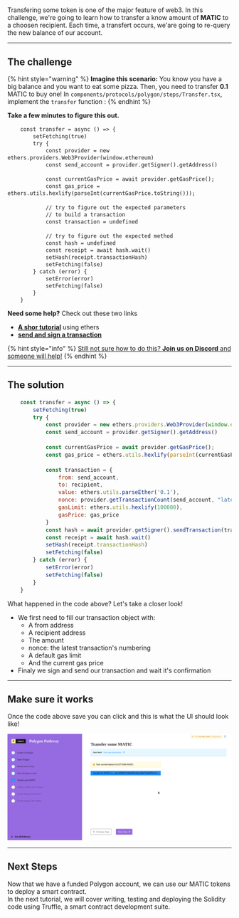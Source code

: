 # 

Transfering some token is one of the major feature of web3. In this challenge, we're going to learn how to transfer a know amount of **MATIC** to a choosen recipient. Each time, a transfert occurs, we'are going to re-query the new balance of our account.

-------------------------------------

## The challenge

{% hint style="warning" %}
**Imagine this scenario:** You know you have a big balance and you want to eat some pizza. Then, you need to transfer **0.1** MATIC to buy one! In `components/protocols/polygon/steps/Transfer.tsx`, implement the `transfer` function :
{% endhint %}

**Take a few minutes to figure this out.**

```tsx
    const transfer = async () => {
        setFetching(true)
        try {
            const provider = new ethers.providers.Web3Provider(window.ethereum)
            const send_account = provider.getSigner().getAddress()
    
            const currentGasPrice = await provider.getGasPrice();
            const gas_price = ethers.utils.hexlify(parseInt(currentGasPrice.toString()));

    		// try to figure out the expected parameters
            // to build a transaction
            const transaction = undefined 

			// try to figure out the expected method 
            const hash = undefined
            const receipt = await hash.wait()
            setHash(receipt.transactionHash)
            setFetching(false)
        } catch (error) {
            setError(error)
            setFetching(false)
        }
	}
```

**Need some help?** Check out these two links  
* [**A shor tutorial**](https://ethereum.org/fr/developers/tutorials/send-token-etherjs/) using ethers  
* [**send and sign a transaction**](https://docs.ethers.io/v5/api/signer/#Signer-sendTransaction)

{% hint style="info" %}
[Still not sure how to do this? **Join us on Discord** and someone will help!](https://discord.gg/fszyM7K)
{% endhint %}

-------------------------------------

## The solution

```javascript
    const transfer = async () => {
        setFetching(true)
        try {
            const provider = new ethers.providers.Web3Provider(window.ethereum)
            const send_account = provider.getSigner().getAddress()
    
            const currentGasPrice = await provider.getGasPrice();
            const gas_price = ethers.utils.hexlify(parseInt(currentGasPrice.toString()));
    
            const transaction = {
                from: send_account,
                to: recipient,
                value: ethers.utils.parseEther('0.1'),
                nonce: provider.getTransactionCount(send_account, "latest"),
                gasLimit: ethers.utils.hexlify(100000),
                gasPrice: gas_price 
            }
            const hash = await provider.getSigner().sendTransaction(transaction)
            const receipt = await hash.wait()
            setHash(receipt.transactionHash)
            setFetching(false)
        } catch (error) {
            setError(error)
            setFetching(false)
        }
	}
```

What happened in the code above? Let's take a closer look!

* We first need to fill our transaction object with:
    * A from address
    * A recipient address
    * The amount
    * nonce: the latest transaction's numbering
    * A default gas limit
    * And the current gas price
* Finaly we sign and send our transaction and wait it's confirmation
-------------------------------------

## Make sure it works

Once the code above save you can click and this is what the UI should look like!

![](../../../.gitbook/assets/polygon-transfer-v2.gif)

-------------------------------------

## Next Steps

Now that we have a funded Polygon account, we can use our MATIC tokens to deploy a smart contract.  
In the next tutorial, we will cover writing, testing and deploying the Solidity code using Truffle, a smart contract development suite.
